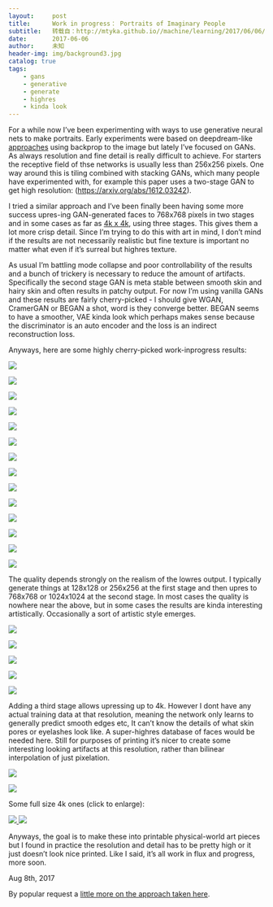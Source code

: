 ```yaml
---
layout:     post
title:      Work in progress： Portraits of Imaginary People
subtitle:   转载自：http://mtyka.github.io//machine/learning/2017/06/06/highres-gan-faces.html
date:       2017-06-06
author:     未知
header-img: img/background3.jpg
catalog: true
tags:
    - gans
    - generative
    - generate
    - highres
    - kinda look
---
```


For a while now I’ve been experimenting with ways to use generative neural nets to make portraits. Early experiments were based on deepdream-like [approaches](https://twitter.com/mtyka/status/767116516252712960) using backprop to the image but lately I’ve focused on GANs. As always resolution and fine detail is really difficult to achieve. For starters the receptive field of thse networks is usually less than 256x256 pixels. One way around this is tiling combined with stacking GANs, which many people have experimented with, for example this paper uses a two-stage GAN to get high resolution: (https://arxiv.org/abs/1612.03242).

I tried a similar approach and I’ve been finally been having some more success upres-ing GAN-generated faces to 768x768 pixels in two stages and in some cases as far as [4k x 4k](http://mtyka.github.io/assets/highresgan/4k/00098000.jpg), using three stages. This gives them a lot more crisp detail. Since I’m trying to do this with art in mind, I don’t mind if the results are not necessarily realistic but fine texture is important no matter what even if it’s surreal but highres texture.

As usual I’m battling mode collapse and poor controllability of the results and a bunch of trickery is necessary to reduce the amount of artifacts. Specifically the second stage GAN is meta stable between smooth skin and hairy skin and often results in patchy output. For now I’m using vanilla GANs and these results are fairly cherry-picked - I should give WGAN, CramerGAN or BEGAN a shot, word is they converge better. BEGAN seems to have a smoother, VAE kinda look which perhaps makes sense because the discriminator is an auto encoder and the loss is an indirect reconstruction loss.

Anyways, here are some highly cherry-picked work-inprogress results:

![](http://mtyka.github.io/assets/highresgan/00098000.jpg)


![](http://mtyka.github.io/assets/highresgan/00128000.jpg)


![](http://mtyka.github.io/assets/highresgan/00212000.jpg)


![](http://mtyka.github.io/assets/highresgan/00664000.jpg)


![](http://mtyka.github.io/assets/highresgan/00236000.jpg)


![](http://mtyka.github.io/assets/highresgan/00266000.jpg)


![](http://mtyka.github.io/assets/highresgan/00304000.jpg)


![](http://mtyka.github.io/assets/highresgan/00344000.jpg)


![](http://mtyka.github.io/assets/highresgan/00346000.jpg)


![](http://mtyka.github.io/assets/highresgan/00360000.jpg)


![](http://mtyka.github.io/assets/highresgan/00376000.jpg)


![](http://mtyka.github.io/assets/highresgan/00444000.jpg)


![](http://mtyka.github.io/assets/highresgan/00349000.jpg)


![](http://mtyka.github.io/assets/highresgan/00734000.jpg)


The quality depends strongly on the realism of the lowres output. I typically generate things at 128x128 or 256x256 at the first stage and then upres to 768x768 or 1024x1024 at the second stage. In most cases the quality is nowhere near the above, but in some cases the results are kinda interesting artistically. Occasionally a sort of artistic style emerges.

![](http://mtyka.github.io/assets/highresgan/moreartsy/00706000.jpg)


![](http://mtyka.github.io/assets/highresgan/moreartsy/00569000.jpg)


![](http://mtyka.github.io/assets/highresgan/00436000.jpg)


![](http://mtyka.github.io/assets/highresgan/moreartsy/s.000001.000.jpg)


![](http://mtyka.github.io/assets/highresgan/moreartsy/s.000001.047.jpg)


Adding a third stage allows upressing up to 4k. However I dont have any actual training data at that resolution, meaning the network only learns to generally predict smooth edges etc, It can’t know the details of what skin pores or eyelashes look like. A super-highres database of faces would be needed here. Still for purposes of printing it’s nicer to create some interesting looking artifacts at this resolution, rather than bilinear interpolation of just pixelation.

![](http://mtyka.github.io/assets/highresgan/4k/00098000.4k.jpg)


![](http://mtyka.github.io/assets/highresgan/4k/00236000.4k.jpg)


Some full size 4k ones (click to enlarge):

[![](http://mtyka.github.io/assets/highresgan/4k/00236000.full4k.jpg)
](http://mtyka.github.io/assets/highresgan/4k/00236000.full4k.jpg)
[![](http://mtyka.github.io/assets/highresgan/4k/00738000.full4k.jpg)
](http://mtyka.github.io/assets/highresgan/4k/00738000.full4k.jpg)

Anyways, the goal is to make these into printable physical-world art pieces but I found in practice the resolution and detail has to be pretty high or it just doesn’t look nice printed. Like I said, it’s all work in flux and progress, more soon.

Aug 8th, 2017

By popular request a [little more on the approach taken here](http://mtyka.github.io/machine/learning/2017/08/09/highres-gan-faces-followup.html).
